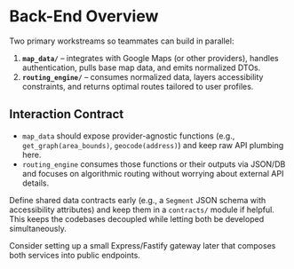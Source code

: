 # Back-End Overview

Two primary workstreams so teammates can build in parallel:

1. **`map_data/`** – integrates with Google Maps (or other providers), handles authentication, pulls base map data, and emits normalized DTOs.
2. **`routing_engine/`** – consumes normalized data, layers accessibility constraints, and returns optimal routes tailored to user profiles.

## Interaction Contract

- `map_data` should expose provider-agnostic functions (e.g., `get_graph(area_bounds)`, `geocode(address)`) and keep raw API plumbing here.
- `routing_engine` consumes those functions or their outputs via JSON/DB and focuses on algorithmic routing without worrying about external API details.

Define shared data contracts early (e.g., a `Segment` JSON schema with accessibility attributes) and keep them in a `contracts/` module if helpful. This keeps the codebases decoupled while letting both be developed simultaneously. 

Consider setting up a small Express/Fastify gateway later that composes both services into public endpoints.
